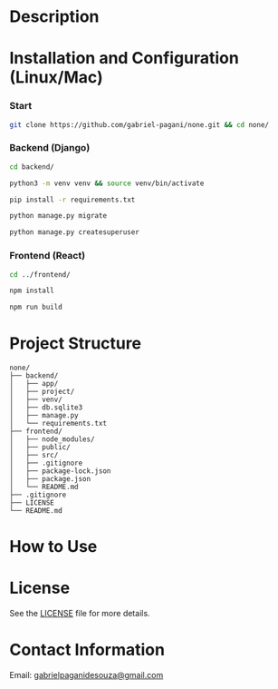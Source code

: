 # Description

# Installation and Configuration (Linux/Mac)
### Start
```bash
git clone https://github.com/gabriel-pagani/none.git && cd none/
```

### Backend (Django)
```bash
cd backend/
```
```bash
python3 -m venv venv && source venv/bin/activate
```
```bash
pip install -r requirements.txt
```
```bash
python manage.py migrate
```
```bash
python manage.py createsuperuser
```

### Frontend (React)
```bash
cd ../frontend/
```
```bash
npm install
```
```bash
npm run build
```

# Project Structure
```
none/
├── backend/
│   ├── app/
│   ├── project/
│   ├── venv/
│   ├── db.sqlite3
│   ├── manage.py
│   └── requirements.txt
├── frontend/
│   ├── node_modules/
│   ├── public/
│   ├── src/
│   ├── .gitignore
│   ├── package-lock.json
│   ├── package.json
│   └── README.md
├── .gitignore
├── LICENSE
└── README.md
```

# How to Use

# License
See the [LICENSE](https://github.com/gabriel-pagani/none/blob/main/LICENSE) file for more details.

# Contact Information
Email: gabrielpaganidesouza@gmail.com

